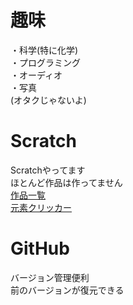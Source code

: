 # 趣味
・科学(特に化学)<br>
・プログラミング<br>
・オーディオ<br>
・写真<br>
(オタクじゃないよ)

# Scratch
Scratchやってます<br>
ほとんど作品は作ってません<br>
[作品一覧](https://scratch.mit.edu/users/NAOYA118/projects/)<br>
[元素クリッカー](EleCli.html)

# GitHub
バージョン管理便利<br>
前のバージョンが復元できる<br>
